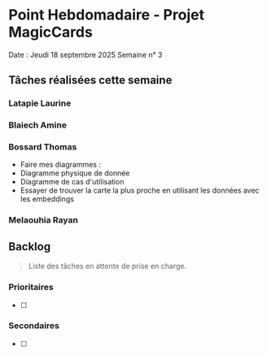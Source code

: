 # Point Hebdomadaire - Projet MagicCards

Date : Jeudi 18 septembre 2025
Semaine n° 3

## Tâches réalisées cette semaine

### Latapie Laurine



###  Blaiech Amine


### Bossard Thomas

- Faire mes diagrammes : 
- Diagramme physique de donnée
- Diagramme de cas d'utilisation
- Essayer de trouver la carte la plus proche en utilisant les données avec les embeddings 

### Melaouhia Rayan



## Backlog

> Liste des tâches en attente de prise en charge.

### Prioritaires

- [ ] 

### Secondaires

- [ ] 

